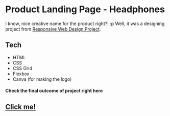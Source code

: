 # Product Landing Page - Headphones
I know, nice creative name for the product right?! :p
Well, it was a designing project from [Responsive Web Design Project](https://www.freecodecamp.org/learn/responsive-web-design/responsive-web-design-projects/build-a-product-landing-page).

## Tech 
* HTML
* CSS
* CSS Grid
* Flexbox
* Canva (for making the logo)

#### Check the final outcome of project right here 
## [Click me!]()